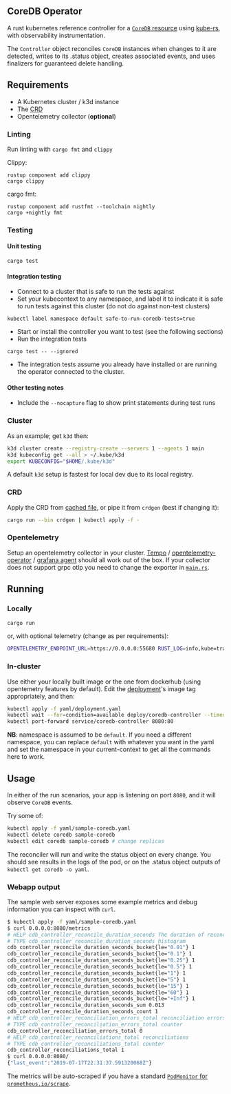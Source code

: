 ## CoreDB Operator

A rust kubernetes reference controller for a [`CoreDB` resource](https://github.com/kube-rs/controller-rs/blob/master/yaml/crd.yaml) using [kube-rs](https://github.com/kube-rs/kube-rs/), with observability instrumentation.

The `Controller` object reconciles `CoreDB` instances when changes to it are detected, writes to its .status object, creates associated events, and uses finalizers for guaranteed delete handling.

## Requirements
- A Kubernetes cluster / k3d instance
- The [CRD](yaml/crd.yaml)
- Opentelemetry collector (**optional**)

### Linting

Run linting with `cargo fmt` and `clippy`

Clippy:
```
rustup component add clippy
cargo clippy
```

cargo fmt:
```
rustup component add rustfmt --toolchain nightly
cargo +nightly fmt
```

### Testing


#### Unit testing

```
cargo test
```

#### Integration testing

- Connect to a cluster that is safe to run the tests against
- Set your kubecontext to any namespace, and label it to indicate it is safe to run tests against this cluster (do not do against non-test clusters)
```
kubectl label namespace default safe-to-run-coredb-tests=true
```

- Start or install the controller you want to test (see the following sections)
- Run the integration tests
```
cargo test -- --ignored
```
- The integration tests assume you already have installed or are running the operator connected to the cluster.

#### Other testing notes

- Include the `--nocapture` flag to show print statements during test runs

### Cluster
As an example; get `k3d` then:

```sh
k3d cluster create --registry-create --servers 1 --agents 1 main
k3d kubeconfig get --all > ~/.kube/k3d
export KUBECONFIG="$HOME/.kube/k3d"
```

A default `k3d` setup is fastest for local dev due to its local registry.

### CRD
Apply the CRD from [cached file](yaml/crd.yaml), or pipe it from `crdgen` (best if changing it):

```sh
cargo run --bin crdgen | kubectl apply -f -
```

### Opentelemetry
Setup an opentelemetry collector in your cluster. [Tempo](https://github.com/grafana/helm-charts/tree/main/charts/tempo) / [opentelemetry-operator](https://github.com/open-telemetry/opentelemetry-helm-charts/tree/main/charts/opentelemetry-operator) / [grafana agent](https://github.com/grafana/helm-charts/tree/main/charts/agent-operator) should all work out of the box. If your collector does not support grpc otlp you need to change the exporter in [`main.rs`](./src/main.rs).

## Running

### Locally

```sh
cargo run
```

or, with optional telemetry (change as per requirements):

```sh
OPENTELEMETRY_ENDPOINT_URL=https://0.0.0.0:55680 RUST_LOG=info,kube=trace,controller=debug cargo run --features=telemetry
```

### In-cluster
Use either your locally built image or the one from dockerhub (using opentemetry features by default). Edit the [deployment](./yaml/deployment.yaml)'s image tag appropriately, and then:

```sh
kubectl apply -f yaml/deployment.yaml
kubectl wait --for=condition=available deploy/coredb-controller --timeout=20s
kubectl port-forward service/coredb-controller 8080:80
```

**NB**: namespace is assumed to be `default`. If you need a different namespace, you can replace `default` with whatever you want in the yaml and set the namespace in your current-context to get all the commands here to work.

## Usage
In either of the run scenarios, your app is listening on port `8080`, and it will observe `CoreDB` events.

Try some of:

```sh
kubectl apply -f yaml/sample-coredb.yaml
kubectl delete coredb sample-coredb
kubectl edit coredb sample-coredb # change replicas
```

The reconciler will run and write the status object on every change. You should see results in the logs of the pod, or on the .status object outputs of `kubectl get coredb -o yaml`.

### Webapp output
The sample web server exposes some example metrics and debug information you can inspect with `curl`.

```sh
$ kubectl apply -f yaml/sample-coredb.yaml
$ curl 0.0.0.0:8080/metrics
# HELP cdb_controller_reconcile_duration_seconds The duration of reconcile to complete in seconds
# TYPE cdb_controller_reconcile_duration_seconds histogram
cdb_controller_reconcile_duration_seconds_bucket{le="0.01"} 1
cdb_controller_reconcile_duration_seconds_bucket{le="0.1"} 1
cdb_controller_reconcile_duration_seconds_bucket{le="0.25"} 1
cdb_controller_reconcile_duration_seconds_bucket{le="0.5"} 1
cdb_controller_reconcile_duration_seconds_bucket{le="1"} 1
cdb_controller_reconcile_duration_seconds_bucket{le="5"} 1
cdb_controller_reconcile_duration_seconds_bucket{le="15"} 1
cdb_controller_reconcile_duration_seconds_bucket{le="60"} 1
cdb_controller_reconcile_duration_seconds_bucket{le="+Inf"} 1
cdb_controller_reconcile_duration_seconds_sum 0.013
cdb_controller_reconcile_duration_seconds_count 1
# HELP cdb_controller_reconciliation_errors_total reconciliation errors
# TYPE cdb_controller_reconciliation_errors_total counter
cdb_controller_reconciliation_errors_total 0
# HELP cdb_controller_reconciliations_total reconciliations
# TYPE cdb_controller_reconciliations_total counter
cdb_controller_reconciliations_total 1
$ curl 0.0.0.0:8080/
{"last_event":"2019-07-17T22:31:37.591320068Z"}
```

The metrics will be auto-scraped if you have a standard [`PodMonitor` for `prometheus.io/scrape`](https://github.com/prometheus-community/helm-charts/blob/b69e89e73326e8b504102a75d668dc4351fcdb78/charts/prometheus/values.yaml#L1608-L1650).
